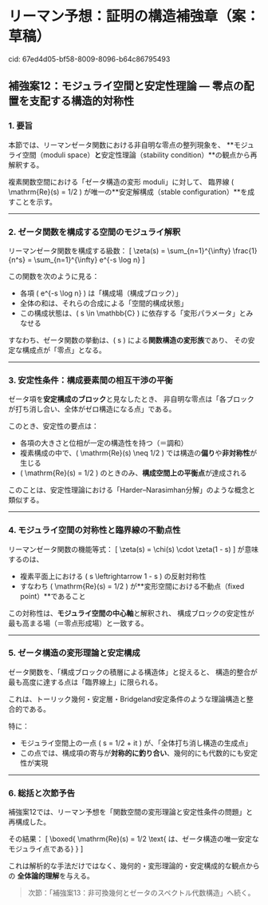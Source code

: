 # リーマン予想：証明の構造補強章（案：草稿）

cid: 67ed4d05-bf58-8009-8096-b64c86795493

## 補強案12：モジュライ空間と安定性理論 — 零点の配置を支配する構造的対称性

### 1. 要旨

本節では、リーマンゼータ関数における非自明な零点の整列現象を、
**モジュライ空間（moduli space）**と**安定性理論（stability condition）**の観点から再解釈する。

複素関数空間における「ゼータ構造の変形 moduli」に対して、
臨界線 \( \mathrm{Re}(s) = 1/2 \) が唯一の**安定解構成（stable configuration）**を成すことを示す。

---

### 2. ゼータ関数を構成する空間のモジュライ解釈

リーマンゼータ関数を構成する級数：
\[ \zeta(s) = \sum_{n=1}^{\infty} \frac{1}{n^s} = \sum_{n=1}^{\infty} e^{-s \log n} \]

この関数を次のように見る：

- 各項 \( e^{-s \log n} \) は「構成場（構成ブロック）」
- 全体の和は、それらの合成による「空間的構成状態」
- この構成状態は、\( s \in \mathbb{C} \) に依存する「変形パラメータ」とみなせる

すなわち、ゼータ関数の挙動は、\( s \) による**関数構造の変形族**であり、
その安定な構成点が「零点」となる。

---

### 3. 安定性条件：構成要素間の相互干渉の平衡

ゼータ項を**安定構成のブロック**と見なしたとき、
非自明な零点は「各ブロックが打ち消し合い、全体がゼロ構造になる点」である。

このとき、安定性の要点は：

- 各項の大きさと位相が一定の構造性を持つ（＝調和）
- 複素構成の中で、\( \mathrm{Re}(s) \neq 1/2 \) では構造の**偏り**や**非対称性**が生じる
- \( \mathrm{Re}(s) = 1/2 \) のときのみ、**構成空間上の平衡点**が達成される

このことは、安定性理論における「Harder–Narasimhan分解」のような概念と類似する。

---

### 4. モジュライ空間の対称性と臨界線の不動点性

リーマンゼータ関数の機能等式：
\[ \zeta(s) = \chi(s) \cdot \zeta(1 - s) \]
が意味するのは、

- 複素平面上における \( s \leftrightarrow 1 - s \) の反射対称性
- すなわち \( \mathrm{Re}(s) = 1/2 \) が**変形空間における不動点（fixed point）**であること

この対称性は、**モジュライ空間の中心軸**と解釈され、
構成ブロックの安定性が最も高まる場（＝零点形成場）と一致する。

---

### 5. ゼータ構造の変形理論と安定構成

ゼータ関数を、「構成ブロックの積層による構造体」と捉えると、
構造的整合が最も高度に達する点は「臨界線上」に限られる。

これは、トーリック幾何・安定層・Bridgeland安定条件のような理論構造と整合的である。

特に：

- モジュライ空間上の一点 \( s = 1/2 + it \) が、「全体打ち消し構造の生成点」
- この点では、構成項の寄与が**対称的に釣り合い**、幾何的にも代数的にも安定性が実現

---

### 6. 総括と次節予告

補強案12では、リーマン予想を「関数空間の変形理論と安定性条件の問題」と再構成した。

その結果：
\[ \boxed{ \mathrm{Re}(s) = 1/2 \text{ は、ゼータ構造の唯一安定なモジュライ点である} } \]

これは解析的な手法だけではなく、幾何的・変形理論的・安定構成的な観点からの
**全体論的理解**を与える。

> 次節：「補強案13：非可換幾何とゼータのスペクトル代数構造」へ続く。
